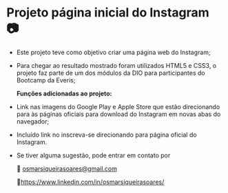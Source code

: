 # Projeto página inicial do Instagram :camera: #

- Este projeto teve como objetivo criar uma página web do Instagram;

- Para chegar ao resultado mostrado foram utilizados HTML5 e CSS3, o projeto faz parte de um dos módulos da DIO para participantes do Bootcamp da Everis;

  **Funções adicionadas ao projeto:** 

- Link nas imagens do Google Play e Apple Store que estão direcionando para às páginas oficiais para download do Instagram em novas abas do navegador;

- Incluído link no inscreva-se direcionando para página oficial do Instagram.

- Se tiver alguma sugestão, pode entrar em contato por 

  :e-mail: osmarsiqueirasoares@gmail.com

  :link:https://www.linkedin.com/in/osmarsiqueirasoares/

